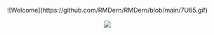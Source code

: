 <p align=center>
  ![Welcome](https://github.com/RMDern/RMDern/blob/main/7U65.gif)
</p>
<p align=center>  
  <img align=center src="https://github-readme-stats.vercel.app/api?username=RMDern&show_icons=true&theme=merko">
</p>
<!--
**RMDern/RMDern** is a ✨ _special_ ✨ repository because its `README.md` (this file) appears on your GitHub profile.

Here are some ideas to get you started:

- 🔭 I’m currently working on ...
- 🌱 I’m currently learning ...
- 👯 I’m looking to collaborate on ...
- 🤔 I’m looking for help with ...
- 💬 Ask me about ...
- 📫 How to reach me: ...
- 😄 Pronouns: ...
- ⚡ Fun fact: ...
-->
